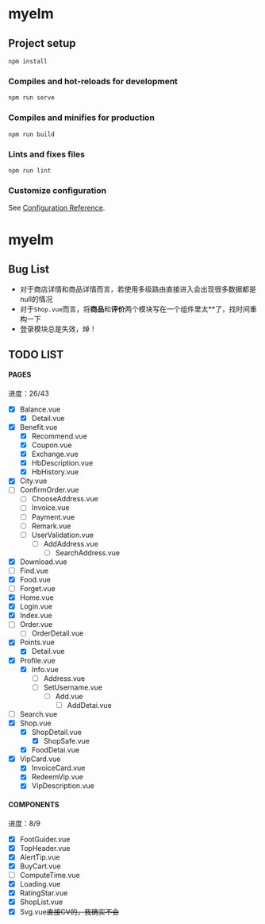 # myelm

## Project setup
```
npm install
```

### Compiles and hot-reloads for development
```
npm run serve
```

### Compiles and minifies for production
```
npm run build
```

### Lints and fixes files
```
npm run lint
```

### Customize configuration
See [Configuration Reference](https://cli.vuejs.org/config/).
# myelm
## Bug List
- 对于商店详情和商品详情而言，若使用多级路由直接进入会出现很多数据都是null的情况
- 对于`Shop.vue`而言，将**商品**和**评价**两个模块写在一个组件里太**了，找时间重构一下
- 登录模块总是失效，焯！

## TODO LIST

#### PAGES
进度：26/43
- [x] Balance.vue
    - [x] Detail.vue
- [x] Benefit.vue
    - [x] Recommend.vue
    - [x] Coupon.vue
    - [x] Exchange.vue
    - [x] HbDescription.vue
    - [x] HbHistory.vue
- [x] City.vue
- [ ] ConfirmOrder.vue
    - [ ] ChooseAddress.vue
    - [ ] Invoice.vue
    - [ ] Payment.vue
    - [ ] Remark.vue
    - [ ] UserValidation.vue
        - [ ] AddAddress.vue
            - [ ] SearchAddress.vue
- [x] Download.vue
- [ ] Find.vue
- [x] Food.vue
- [ ] Forget.vue
- [x] Home.vue
- [x] Login.vue
- [x] Index.vue
- [ ] Order.vue
    - [ ] OrderDetail.vue
- [x] Points.vue
    - [x] Detail.vue
- [x] Profile.vue
    - [x] Info.vue
        - [ ] Address.vue
        - [ ] SetUsername.vue
            - [ ] Add.vue
                - [ ] AddDetai.vue
- [ ] Search.vue
- [x] Shop.vue
    - [x] ShopDetail.vue
        - [x] ShopSafe.vue
    - [x] FoodDetai.vue
- [x] VipCard.vue
    - [x] InvoiceCard.vue
    - [x] RedeemVip.vue
    - [x] VipDescription.vue

#### COMPONENTS
进度：8/9
- [x] FootGuider.vue
- [x] TopHeader.vue
- [x] AlertTip.vue
- [x] BuyCart.vue
- [ ] ComputeTime.vue
- [x] Loading.vue
- [x] RatingStar.vue
- [x] ShopList.vue
- [x] Svg.vue~~直接CV的，我确实不会~~